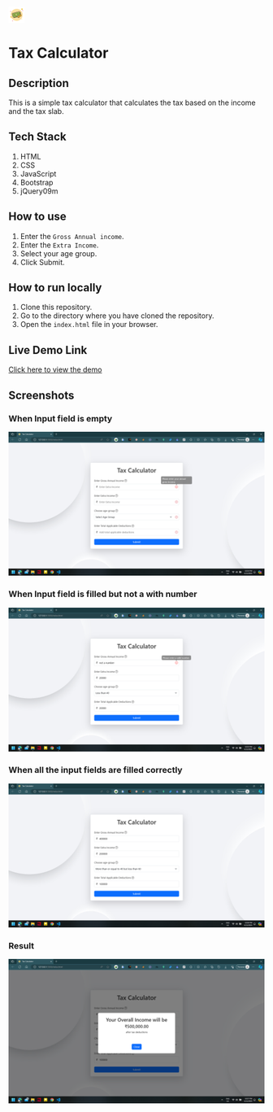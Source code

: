 <img src="./assets/favicon.png" /> 
<h1>Tax Calculator</h1>

## Description
This is a simple tax calculator that calculates the tax based on the income and the tax slab.

## Tech Stack
1. HTML
2. CSS
3. JavaScript
4. Bootstrap
5. jQuery09m 

## How to use
1. Enter the `Gross Annual income`.
2. Enter the `Extra Income`.
3. Select your age group.
4. Click Submit.

## How to run locally
1. Clone this repository.
2. Go to the directory where you have cloned the repository.
3. Open the `index.html` file in your browser.

## Live Demo Link
[Click here to view the demo](https://tax-calculator-in.vercel.app/)


## Screenshots

### When Input field is empty
![When Input field is empty](./assets/tc1.png)

### When Input field is filled but not a with number
![When Input field is filled but not a number](./assets/tc2.png)

### When all the input fields are filled correctly
![When all the input fields are filled correctly](./assets/tc3.png)

### Result
![Result](./assets/tc4.png)
